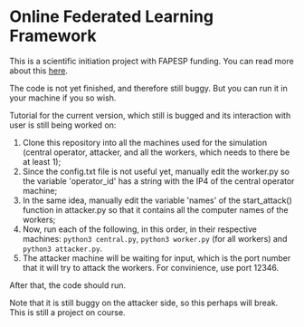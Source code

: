 # Online Federated Learning Framework
This is a scientific initiation project with FAPESP funding. You can read more about this [here](https://bv.fapesp.br/pt/bolsas/223950/aprendizado-federado-online-aplicado-em-ciberseguranca/).

The code is not yet finished, and therefore still buggy. But you can run it in your machine if you so wish. 

Tutorial for the current version, which still is bugged and its interaction with user is still being worked on:

1. Clone this repository into all the machines used for the simulation (central operator, attacker, and all the workers, which needs to there be at least 1);
2. Since the config.txt file is not useful yet, manually edit the worker.py so the variable 'operator_id' has a string with the IP4 of the central operator machine;
3. In the same idea, manually edit the variable 'names' of the start_attack() function in attacker.py so that it contains all the computer names of the workers;
4. Now, run each of the following, in this order, in their respective machines: `python3 central.py`, `python3 worker.py` (for all workers) and `python3 attacker.py`.
5. The attacker machine will be waiting for input, which is the port number that it will try to attack the workers. For convinience, use port 12346.

After that, the code should run. 

Note that it is still buggy on the attacker side, so this perhaps will break. This is still a project on course.
